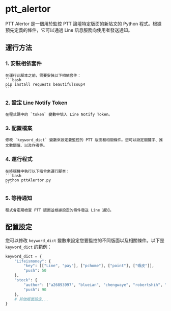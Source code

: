 # ptt_alertor

PTT Alertor 是一個用於監控 PTT 論壇特定版面的新貼文的 Python 程式。根據預先定義的條件，它可以通過 Line 訊息服務向使用者發送通知。

## 運行方法

### 1. 安裝相依套件
    在運行此腳本之前，需要安裝以下相依套件：
    ```bash
    pip install requests beautifulsoup4
    ```

### 2. 設定 Line Notify Token
    在程式碼中的 `token` 變數中填入 Line Notify Token。

### 3. 配置檔案
    修改 `keyword_dict` 變數來設定要監控的 PTT 版面和相關條件。您可以設定關鍵字、推文數閾值、以及作者等。

### 4. 運行程式
    在終端機中執行以下指令來運行腳本：
    ```bash
    python pttAlertor.py
    ```

### 5. 等待通知
    程式會定期檢查 PTT 版面並根據設定的條件發送 Line 通知。

## 配置設定
您可以修改 `keyword_dict` 變數來設定您要監控的不同版面以及相關條件。以下是 `keyword_dict` 的範例：

```python
keyword_dict = {
    "Lifeismoney": {
        "key": [["Line", "pay"], ["pchome"], ["point"], ["蝦皮"]],
        "push": 50
    },
    "stock": {
        "author": ["a26893997", "blueian", "chengwaye", "robertshih", "nuggets", "newconfidenc", "guilty13", "drgon", "s10330076", "tamama000", "test520", "zesonpso"],
        "push": 90
    },
    # 其他版面設定...
}